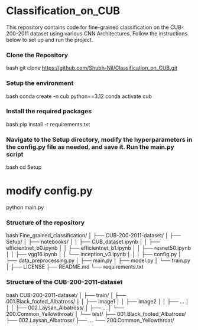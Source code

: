 # Classification_on_CUB

This repository contains code for fine-grained classification on the CUB-200-2011 dataset using various CNN Architectures. Follow the instructions below to set up and run the project.

### Clone the Repository

bash
git clone https://github.com/Shubh-Nil/Classification_on_CUB.git


### Setup the environment

bash
conda create -n cub python==3.12
conda activate cub


### Install the required packages

bash
pip install -r requirements.txt


### Navigate to the Setup directory, modify the hyperparameters in the config.py file as needed, and save it. Run the main.py script

bash
cd Setup
# modify config.py
python main.py


### Structure of the repository

bash
Fine_grained_classification/
│
├── CUB-200-2011-dataset/
│
├── Setup/
│   ├── notebooks/
│   │   ├── CUB_dataset.ipynb
│   │   ├── efficientnet_b0.ipynb
│   │   ├── efficientnet_b1.ipynb
│   │   ├── resnet50.ipynb
│   │   ├── vgg16.ipynb
│   │   └── inception_v3.ipynb
│   │
│   ├── config.py
│   ├── data_preprocessing.py
│   ├── main.py
│   ├── model.py
│   └── train.py
│
├── LICENSE
├── README.md
└── requirements.txt



### Structure of the CUB-200-2011-dataset

bash
CUB-200-2011-dataset/
│
├── train/
│   ├── 001.Black_footed_Albatross/
│   │   ├── image1
│   │   ├── image2
│   │   ├── ...
│   │
│   ├── 002.Laysan_Albatross/
│   ├── ...
│   └── 200.Common_Yellowthroat/
│
└── test/
    ├── 001.Black_footed_Albatross/
    ├── 002.Laysan_Albatross/
    ├── ...
    └── 200.Common_Yellowthroat/
